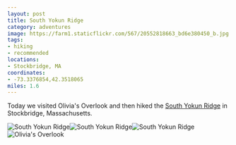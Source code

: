 ```yaml
---
layout: post
title: South Yokun Ridge
category: adventures
image: https://farm1.staticflickr.com/567/20552818663_bd6e380450_b.jpg
tags:
- hiking
- recommended
locations:
- Stockbridge, MA
coordinates:
- -73.3376854,42.3518065
miles: 1.6
---
```


Today we visited Olivia's Overlook and then hiked the [South Yokun Ridge](http://www.bnrc.net/item/south-yokun-ridge/) in Stockbridge, Massachusetts.

<div class="photos">
<img src="https://farm1.staticflickr.com/567/20552818663_bd6e380450_b.jpg" class="img-thirds" alt="South Yokun Ridge"><img src="https://farm6.staticflickr.com/5750/20987123009_089bfaf015_b.jpg" class="img-thirds" alt="South Yokun Ridge"><img src="https://farm1.staticflickr.com/776/21147702876_7fe18017ff_b.jpg" class="img-thirds" alt="South Yokun Ridge">
<img src="https://farm1.staticflickr.com/642/20985823850_4e1a6a26c8_b.jpg" alt="Olivia's Overlook">
</div>